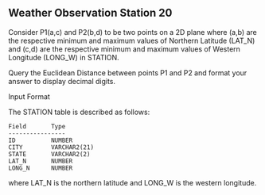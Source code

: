 ## Weather Observation Station 20

Consider P1(a,c) and P2(b,d) to be two points on a 2D plane where (a,b) are the respective minimum and 
maximum values of Northern Latitude (LAT_N) and (c,d) are the respective minimum and maximum values of 
Western Longitude (LONG_W) in STATION.

Query the Euclidean Distance between points P1 and P2 and format your answer to display  decimal digits.

Input Format

The STATION table is described as follows:
```
Field       Type
----------------
ID          NUMBER
CITY        VARCHAR2(21)
STATE       VARCHAR2(2)
LAT_N       NUMBER
LONG_N      NUMBER
```

where LAT_N is the northern latitude and LONG_W is the western longitude.
